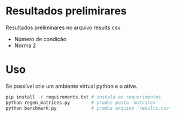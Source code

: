 # Resultados prelimirares
Resultados preliminares no arquivo results.csv
- Número de condição
- Norma 2

# Uso
Se possível crie um ambiente virtual python e o ative. 

```bash
pip install -r requirements.txt # instala os requerimentos
python regen_matrices.py        # produz pasta 'matrices'
python benchmark.py             # produz arquivo 'results.csv'